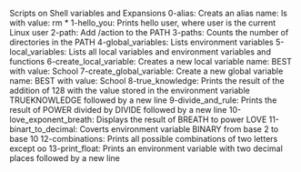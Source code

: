 Scripts on Shell variables and Expansions
0-alias: Creats an alias name: ls with value: rm *
1-hello_you: Prints hello user, where user is the current Linux user
2-path: Add /action to the PATH
3-paths: Counts the number of directories in the PATH
4-global_variables: Lists environment variables
5-local_variables: Lists all local variables and environment variables and functions
6-create_local_variable: Creates a new local variable name: BEST with value: School
7-create_global_variable: Create a new global variable name: BEST with value: School
8-true_knowledge: Prints the result of the addition of 128 with the value stored in the environment variable TRUEKNOWLEDGE followed by a new line
9-divide_and_rule: Prints the result of POWER divided by DIVIDE followed by a new line
10-love_exponent_breath: Displays the result of BREATH to power LOVE
11-binart_to_decimal: Coverts environment variable BINARY from base 2 to base 10
12-combinations: Prints all possible combinations of two letters except oo
13-print_float: Prints an environment variable with two decimal places followed by a new line
